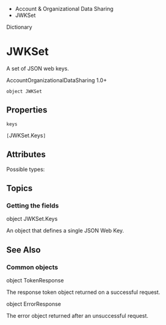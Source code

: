 

- Account &amp; Organizational Data Sharing
-  JWKSet 

Dictionary

# JWKSet

A set of JSON web keys.

AccountOrganizationalDataSharing 1.0+

``` source
object JWKSet
```

## Properties

`keys`

`[`JWKSet.Keys`]`

## Attributes 

Possible types:

## Topics

### Getting the fields

object JWKSet.Keys

An object that defines a single JSON Web Key.

## See Also

### Common objects

object TokenResponse

The response token object returned on a successful request.

object ErrorResponse

The error object returned after an unsuccessful request.

